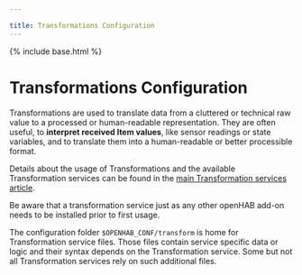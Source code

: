 ```yaml
---

title: Transformations Configuration
---
```


{% include base.html %}

# Transformations Configuration

Transformations are used to translate data from a cluttered or technical raw value to a processed or human-readable representation.
They are often useful, to **interpret received Item values**, like sensor readings or state variables, and to translate them into a human-readable or better processible format.

Details about the usage of Transformations and the available Transformation services can be found in the [main Transformation services article](/addons/transformations.html).

Be aware that a transformation service just as any other openHAB add-on needs to be installed prior to first usage.

The configuration folder `$OPENHAB_CONF/transform` is home for Transformation service files.
Those files contain service specific data or logic and their syntax depends on the Transformation service.
Some but not all Transformation services rely on such additional files.
